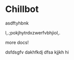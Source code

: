 # Chillbot
asdftyhbnk


l,.;pokjhytrdxzwerfvbhjiol,.



more docs!


dsfdsgfv
dakhfkdj
dfsa
kjjkh
hi
